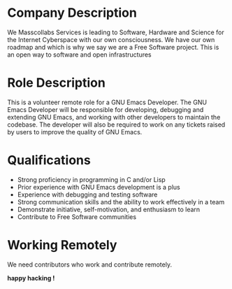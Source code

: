 # Company Description

We Masscollabs Services is leading to Software, Hardware and Science for the Internet Cyberspace with our own consciousness. We have our own roadmap and which is why we say we are a Free Software project. This is an open way to software and open infrastructures

# Role Description

This is a volunteer remote role for a GNU Emacs Developer. The GNU Emacs Developer will be responsible for developing, debugging and extending GNU Emacs, and working with other developers to maintain the codebase. The developer will also be required to work on any tickets raised by users to improve the quality of GNU Emacs.


# Qualifications

* Strong proficiency in programming in C and/or Lisp
* Prior experience with GNU Emacs development is a plus
* Experience with debugging and testing software
* Strong communication skills and the ability to work effectively in a team
* Demonstrate initiative, self-motivation, and enthusiasm to learn
* Contribute to Free Software communities

# Working Remotely

We need contributors who work and contribute remotely.

**happy hacking !**
